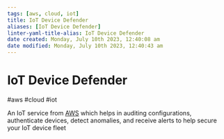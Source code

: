 ```yaml
---
tags: [aws, cloud, iot]
title: IoT Device Defender
aliases: [IoT Device Defender]
linter-yaml-title-alias: IoT Device Defender
date created: Monday, July 10th 2023, 12:40:08 am
date modified: Monday, July 10th 2023, 12:40:43 am
---
```

# IoT Device Defender
#aws #cloud #iot 


An IoT service from [AWS](Cloud%20Computing/AWS/AWS.md) which helps in auditing configurations, authenticate devices, detect anomalies, and receive alerts to help secure your IoT device fleet